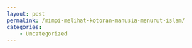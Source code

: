 ```yaml
---
layout: post
permalink: /mimpi-melihat-kotoran-manusia-menurut-islam/
categories:
    - Uncategorized
---
```


